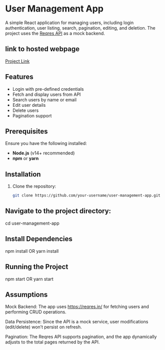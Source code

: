 # User Management App

A simple React application for managing users, including login authentication, user listing, search, pagination, editing, and deletion. The project uses the [Reqres API](https://reqres.in/) as a mock backend.

## link to hosted webpage
[Project Link](https://user-management-woad-two.vercel.app/)
## Features
- Login with pre-defined credentials
- Fetch and display users from API
- Search users by name or email
- Edit user details
- Delete users
- Pagination support

## Prerequisites
Ensure you have the following installed:
- **Node.js** (v14+ recommended)
- **npm** or **yarn**

## Installation

1. Clone the repository:
   ```sh
   git clone https://github.com/your-username/user-management-app.git


## Navigate to the project directory:
cd user-management-app


## Install Dependencies
npm install
OR
yarn install

## Running the Project
npm start
OR
yarn start

## Assumptions

Mock Backend: The app uses https://reqres.in/ for fetching users and performing CRUD operations.

Data Persistence: Since the API is a mock service, user modifications (edit/delete) won’t persist on refresh.

Pagination: The Reqres API supports pagination, and the app dynamically adjusts to the total pages returned by the API.
